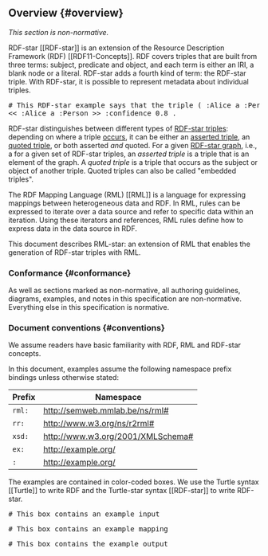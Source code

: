 ## Overview {#overview}

*This section is non-normative.*

RDF-star [[RDF-star]] is an extension of the Resource Description Framework (RDF) [[RDF11-Concepts]]. RDF covers triples that are built from three terms: subject, predicate and object, and each term is either an IRI, a blank node or a literal. RDF-star adds a fourth kind of term: the RDF-star triple. With RDF-star, it is possible to represent metadata about individual triples.

<pre class="ex-output">
# This RDF-star example says that the triple ( :Alice a :Person ) is 80% likely to be true
<< :Alice a :Person >> :confidence 0.8 .
</pre>

RDF-star distinguishes between different types of [RDF-star triples](https://www.w3.org/2021/12/rdf-star.html#dfn-triple): depending on where a triple [occurs](https://www.w3.org/2021/12/rdf-star.html#occurrences), it can be either an [asserted triple](https://www.w3.org/2021/12/rdf-star.html#dfn-asserted), an [quoted triple](https://www.w3.org/2021/12/rdf-star.html#dfn-quoted), or both asserted *and* quoted. For a given [RDF-star graph](https://www.w3.org/2021/12/rdf-star.html#dfn-graph), i.e., a for a given set of RDF-star triples, an <dfn data-lt="asserted">asserted triple</dfn> is a triple that is an element of the graph. A <dfn data-lt="quoted">quoted triple</dfn> is a triple that occurs as the subject or object of another triple. Quoted triples can also be called "embedded triples".

The RDF Mapping Language (RML) [[RML]] is a language for expressing mappings between heterogeneous data and RDF. In RML, rules can be expressed to iterate over a data source and refer to specific data within an iteration. Using these iterators and references, RML rules define how to express data in the data source in RDF.

This document describes RML-star:
an extension of RML that enables the generation of RDF-star triples with RML.

### Conformance {#conformance}
As well as sections marked as non-normative, all authoring guidelines, diagrams, examples, and notes in this specification are non-normative. Everything else in this specification is normative.

### Document conventions {#conventions}
We assume readers have basic familiarity with RDF, RML and RDF-star concepts.

In this document, examples assume
the following namespace prefix bindings unless otherwise stated:

| Prefix | Namespace                         |
| ------ | --------------------------------- |
| `rml:` | http://semweb.mmlab.be/ns/rml#    |
| `rr:`  | http://www.w3.org/ns/r2rml#       |
| `xsd:` | http://www.w3.org/2001/XMLSchema# |
| `ex:`  | http://example.org/               |
| `:`    | http://example.org/               |

The examples are contained in color-coded boxes. We use the Turtle syntax [[Turtle]] to write RDF and the Turtle-star syntax [[RDF-star]] to write RDF-star.

<pre class="ex-input">
# This box contains an example input
</pre>

<pre class="ex-mapping">
# This box contains an example mapping
</pre>

<pre class="ex-output">
# This box contains the example output
</pre>
